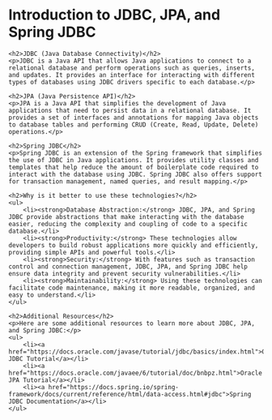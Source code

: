 <!DOCTYPE html>
<html lang="en">
<head>
    <meta charset="UTF-8">
    <meta name="viewport" content="width=device-width, initial-scale=1.0">
    <title>README: Introduction to JDBC, JPA, and Spring JDBC</title>
</head>
<body>
    <h1>Introduction to JDBC, JPA, and Spring JDBC</h1>
    
    <h2>JDBC (Java Database Connectivity)</h2>
    <p>JDBC is a Java API that allows Java applications to connect to a relational database and perform operations such as queries, inserts, and updates. It provides an interface for interacting with different types of databases using JDBC drivers specific to each database.</p>

    <h2>JPA (Java Persistence API)</h2>
    <p>JPA is a Java API that simplifies the development of Java applications that need to persist data in a relational database. It provides a set of interfaces and annotations for mapping Java objects to database tables and performing CRUD (Create, Read, Update, Delete) operations.</p>

    <h2>Spring JDBC</h2>
    <p>Spring JDBC is an extension of the Spring framework that simplifies the use of JDBC in Java applications. It provides utility classes and templates that help reduce the amount of boilerplate code required to interact with the database using JDBC. Spring JDBC also offers support for transaction management, named queries, and result mapping.</p>

    <h2>Why is it better to use these technologies?</h2>
    <ul>
        <li><strong>Database Abstraction:</strong> JDBC, JPA, and Spring JDBC provide abstractions that make interacting with the database easier, reducing the complexity and coupling of code to a specific database.</li>
        <li><strong>Productivity:</strong> These technologies allow developers to build robust applications more quickly and efficiently, providing simple APIs and powerful tools.</li>
        <li><strong>Security:</strong> With features such as transaction control and connection management, JDBC, JPA, and Spring JDBC help ensure data integrity and prevent security vulnerabilities.</li>
        <li><strong>Maintainability:</strong> Using these technologies can facilitate code maintenance, making it more readable, organized, and easy to understand.</li>
    </ul>

    <h2>Additional Resources</h2>
    <p>Here are some additional resources to learn more about JDBC, JPA, and Spring JDBC:</p>
    <ul>
        <li><a href="https://docs.oracle.com/javase/tutorial/jdbc/basics/index.html">Oracle JDBC Tutorial</a></li>
        <li><a href="https://docs.oracle.com/javaee/6/tutorial/doc/bnbpz.html">Oracle JPA Tutorial</a></li>
        <li><a href="https://docs.spring.io/spring-framework/docs/current/reference/html/data-access.html#jdbc">Spring JDBC Documentation</a></li>
    </ul>
</body>
</html>



